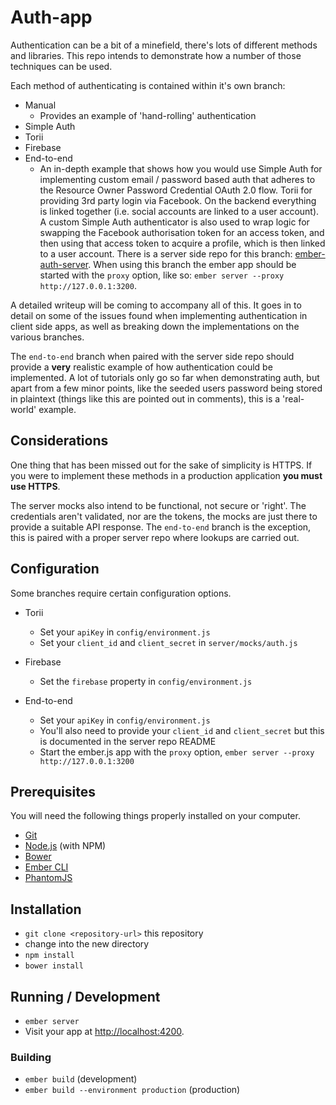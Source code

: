 # Auth-app

Authentication can be a bit of a minefield, there's lots of different methods and libraries. This repo intends to demonstrate how a number of those techniques can be used.

Each method of authenticating is contained within it's own branch:

- Manual
  - Provides an example of 'hand-rolling' authentication 
- Simple Auth
- Torii
- Firebase
- End-to-end
  - An in-depth example that shows how you would use Simple Auth for implementing custom email / password based auth that adheres to the Resource Owner Password Credential OAuth 2.0 flow. Torii for providing 3rd party login via Facebook. On the backend everything is linked together (i.e. social accounts are linked to a user account). A custom Simple Auth authenticator is also used to wrap logic for swapping the Facebook authorisation token for an access token, and then using that access token to acquire a profile, which is then linked to a user account. There is a server side repo for this branch: [ember-auth-server](https://github.com/Kerry350/ember-auth-server). When using this branch the ember app should be started with the `proxy` option, like so: `ember server --proxy http://127.0.0.1:3200`. 

A detailed writeup will be coming to accompany all of this. It goes in to detail on some of the issues found when implementing authentication in client side apps, as well as breaking down the implementations on the various branches. 

The `end-to-end` branch when paired with the server side repo should provide a **very** realistic example of how authentication could be implemented. A lot of tutorials only go so far when demonstrating auth, but apart from a few minor points, like the seeded users password being stored in plaintext (things like this are pointed out in comments), this is a 'real-world' example. 

## Considerations

One thing that has been missed out for the sake of simplicity is HTTPS. If you were to implement these methods in a production application **you must use HTTPS**. 

The server mocks also intend to be functional, not secure or 'right'. The credentials aren't validated, nor are the tokens, the mocks are just there to provide a suitable API response. The `end-to-end` branch is the exception, this is paired with a proper server repo where lookups are carried out.

## Configuration 

Some branches require certain configuration options. 

- Torii
  - Set your `apiKey` in `config/environment.js`
  - Set your `client_id` and `client_secret` in `server/mocks/auth.js`

- Firebase
  - Set the `firebase` property in `config/environment.js`

- End-to-end
  - Set your `apiKey` in `config/environment.js`
  - You'll also need to provide your `client_id` and `client_secret` but this is documented in the server repo README 
  - Start the ember.js app with the `proxy` option, `ember server --proxy http://127.0.0.1:3200`  

## Prerequisites

You will need the following things properly installed on your computer.

* [Git](http://git-scm.com/)
* [Node.js](http://nodejs.org/) (with NPM)
* [Bower](http://bower.io/)
* [Ember CLI](http://www.ember-cli.com/)
* [PhantomJS](http://phantomjs.org/)

## Installation

* `git clone <repository-url>` this repository
* change into the new directory
* `npm install`
* `bower install`

## Running / Development

* `ember server`
* Visit your app at [http://localhost:4200](http://localhost:4200).

### Building

* `ember build` (development)
* `ember build --environment production` (production)
